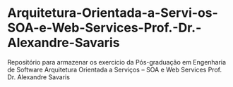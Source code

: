 # Arquitetura-Orientada-a-Servi-os-SOA-e-Web-Services-Prof.-Dr.-Alexandre-Savaris
Repositório para armazenar os exercicio da Pós-graduação em Engenharia de Software  Arquitetura Orientada a Serviços – SOA e Web Services  Prof. Dr. Alexandre Savaris
